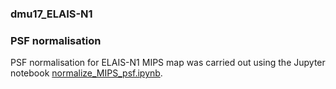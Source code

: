 ### dmu17_ELAIS-N1

### PSF normalisation
PSF normalisation for ELAIS-N1 MIPS map was carried out using the Jupyter notebook 
[normalize_MIPS_psf.ipynb](./normalize_MIPS_psf.ipynb).